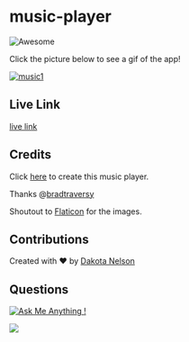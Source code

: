 # music-player

![Awesome](https://cdn.rawgit.com/sindresorhus/awesome/d7305f38d29fed78fa85652e3a63e154dd8e8829/media/badge.svg)

Click the picture below to see a gif of the app! 

[![music1](https://user-images.githubusercontent.com/77229281/130309985-93818cc3-1227-4ce0-9fb6-9e8eabbfcd61.png)](https://j.gifs.com/w00wjX.gif)

## Live Link

[live link](https://kotalilyy.github.io/music-player/)

## Credits

Click [here](https://www.youtube.com/watch?v=QTHRWGn_sJw) to create this music player.

Thanks @[bradtraversy](https://github.com/bradtraversy)

Shoutout to [Flaticon](https://www.flaticon.com/) for the images.

## Contributions

Created with ❤️ by [Dakota Nelson](https://github.com/kotalilyy)

## Questions

[![Ask Me Anything !](https://img.shields.io/badge/Ask%20me-anything-1abc9c.svg)](https://GitHub.com/Naereen/ama)

<a href="mailto:kotalilyy@gmail.com?"><img src="https://img.shields.io/badge/gmail-%23DD0031.svg?&style=for-the-badge&logo=gmail&logoColor=white"/></a>

